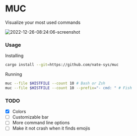 # MUC
Visualize your most used commands  

![2022-12-26-08:24:06-screenshot](https://user-images.githubusercontent.com/96471299/209506463-8ea9f181-63a5-47ce-8279-168d3161a7a3.png)

### Usage

Installing
```sh 
cargo install --git=https://github.com/nate-sys/muc
```

Running
```sh
muc --file $HISTFILE --count 10 # Bash or Zsh
muc --file $HISTFILE --count 10 --prefix="- cmd: " # Fish
```

### TODO
- [X] Colors
- [ ] Customizable bar
- [ ] More command line options
- [ ] Make it not crash when it finds emojis
